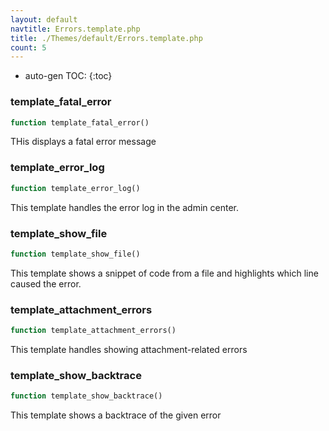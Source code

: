 ```yaml
---
layout: default
navtitle: Errors.template.php
title: ./Themes/default/Errors.template.php
count: 5
---
```

* auto-gen TOC:
{:toc}
### template_fatal_error

```php
function template_fatal_error()
```
THis displays a fatal error message



### template_error_log

```php
function template_error_log()
```
This template handles the error log in the admin center.



### template_show_file

```php
function template_show_file()
```
This template shows a snippet of code from a file and highlights which line caused the error.



### template_attachment_errors

```php
function template_attachment_errors()
```
This template handles showing attachment-related errors



### template_show_backtrace

```php
function template_show_backtrace()
```
This template shows a backtrace of the given error



